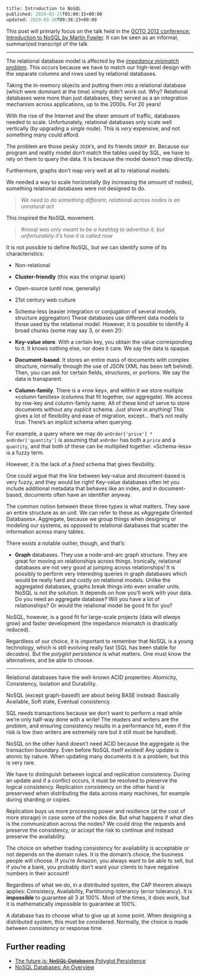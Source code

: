 ```meta
title: Introduction to NoSQL
published: 2020-02-25T01:00:15+00:00
updated: 2020-03-18T09:38:23+00:00
```

This post will primarly focus on the talk held in the [GOTO 2012 conference: Introduction to NoSQL by Martin Fowler](https://youtu.be/qI_g07C_Q5I). It can be seen as an informal, summarized transcript of the talk

----------

The relational database model is affected by the _[impedance mismatch problem](https://en.wikipedia.org/wiki/Object-relational_impedance_mismatch)_. This occurs because we have to match our high-level design with the separate columns and rows used by relational databases.

Taking the in-memory objects and putting them into a relational database (which were dominant at the time) simply didn’t work out. Why? Relational databases were more than just databases, they served as a an integration mechanism across applications, up to the 2000s. For 20 years!

With the rise of the Internet and the sheer amount of traffic, databases needed to scale. Unfortunately, relational databases only scale well vertically (by upgrading a _single_ node). This is _very_ expensive, and not something many could afford.

The problem are those pesky `JOIN`‘s, and its friends `GROUP BY`. Because our program and reality model don’t match the tables used by SQL, we have to rely on them to query the data. It is because the model doesn’t map directly.

Furthermore, graphs don’t map very well at all to relational models.

We needed a way to scale horizontally (by increasing the _amount_ of nodes), something relational databases were not designed to do.

> _We need to do something different, relational across nodes is an unnatural act_

This inspired the NoSQL movement.

> _#nosql was only meant to be a hashtag to advertise it, but unfortunately it’s how it is called now_

It is not possible to define NoSQL, but we can identify some of its characteristics:

* Non-relational
* **Cluster-friendly** (this was the original spark)
* Open-source (until now, generally)
* 21st century web culture
* Schema-less (easier integration or conjugation of several models, structure aggregation)
These databases use different data models to those used by the relational model. However, it is possible to identify 4 broad chunks (some may say 3, or even 2!):

* **Key-value store**. With a certain key, you obtain the value corresponding to it. It knows nothing else, nor does it care. We say the data is opaque.
* **Document-based**. It stores an entire mass of documents with complex structure, normally through the use of JSON (XML has been left behind). Then, you can ask for certain fields, structures, or portions. We say the data is transparent.
* **Column-family**. There is a «row key», and within it we store multiple «column families» (columns that fit together, our aggregate). We access by row-key and column-family name.
All of these kind of serve to store documents without any _explicit_ schema. Just shove in anything! This gives a lot of flexibility and ease of migration, except… that’s not really true. There’s an _implicit_ schema when querying.

For example, a query where we may do `anOrder['price'] * anOrder['quantity']` is assuming that `anOrder` has both a `price` and a `quantity`, and that both of these can be multiplied together. «Schema-less» is a fuzzy term.

However, it is the lack of a _fixed_ schema that gives flexibility.

One could argue that the line between key-value and document-based is very fuzzy, and they would be right! Key-value databases often let you include additional metadata that behaves like an index, and in document-based, documents often have an identifier anyway.

The common notion between these three types is what matters. They save an entire structure as an _unit_. We can refer to these as «Aggregate Oriented Databases». Aggregate, because we group things when designing or modeling our systems, as opposed to relational databases that scatter the information across many tables.

There exists a notable outlier, though, and that’s:

* **Graph** databases. They use a node-and-arc graph structure. They are great for moving on relationships across things. Ironically, relational databases are not very good at jumping across relationships! It is possibly to perform very interesting queries in graph databases which would be really hard and costly on relational models. Unlike the aggregated databases, graphs break things into even smaller units.
NoSQL is not _the_ solution. It depends on how you’ll work with your data. Do you need an aggregate database? Will you have a lot of relationships? Or would the relational model be good fit for you?

NoSQL, however, is a good fit for large-scale projects (data will _always_ grow) and faster development (the impedance mismatch is drastically reduced).

Regardless of our choice, it is important to remember that NoSQL is a young technology, which is still evolving really fast (SQL has been stable for _decades_). But the _polyglot persistence_ is what matters. One must know the alternatives, and be able to choose.

----------

Relational databases have the well-known ACID properties: Atomicity, Consistency, Isolation and Durability.

NoSQL (except graph-based!) are about being BASE instead: Basically Available, Soft state, Eventual consistency.

SQL needs transactions because we don’t want to perform a read while we’re only half-way done with a write! The readers and writers are the problem, and ensuring consistency results in a performance hit, even if the risk is low (two writers are extremely rare but it still must be handled).

NoSQL on the other hand doesn’t need ACID because the aggregate _is_ the transaction boundary. Even before NoSQL itself existed! Any update is atomic by nature. When updating many documents it _is_ a problem, but this is very rare.

We have to distinguish between logical and replication consistency. During an update and if a conflict occurs, it must be resolved to preserve the logical consistency. Replication consistency on the other hand is preserveed when distributing the data across many machines, for example during sharding or copies.

Replication buys us more processing power and resillence (at the cost of more storage) in case some of the nodes die. But what happens if what dies is the communication across the nodes? We could drop the requests and preserve the consistency, or accept the risk to continue and instead preserve the availability.

The choice on whether trading consistency for availability is acceptable or not depends on the domain rules. It is the domain’s choice, the business people will choose. If you’re Amazon, you always want to be able to sell, but if you’re a bank, you probably don’t want your clients to have negative numbers in their account!

Regardless of what we do, in a distributed system, the CAP theorem always applies: Consistecy, Availability, Partitioning-tolerancy (error tolerancy). It is **impossible** to guarantee all 3 at 100%. Most of the times, it does work, but it is mathematically impossible to guarantee at 100%.

A database has to choose what to give up at some point. When designing a distributed system, this must be considered. Normally, the choice is made between consistency or response time.

## Further reading

* [The future is: ~~NoSQL Databases~~ Polyglot Persistence](https://www.martinfowler.com/articles/nosql-intro-original.pdf)
* [NoSQL Databases: An Overview](https://www.thoughtworks.com/insights/blog/nosql-databases-overview)
